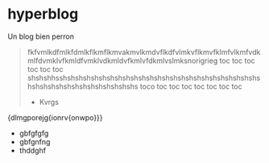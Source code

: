 # hyperblog
Un blog bien perron
>fkfvmlkdfmlkfdmlkflkmflkmvakmvlkmdvflkdfvlmkvflkmvfklmfvlkmfvdkmlfdvmklvfkmldfvmklvdkmldvfkmlvfdkmlvslmksnorigrieg toc toc toc toc toc toc shshshhsshshshshshshshshshshshshshshshshshshshshshshshshshshshshshshshshshshshshshshshs toco toc toc toc toc toc toc toc 
> - Kvrgs

{dlmgporejg{ionrv{onwpo}}}
* gbfgfgfg
* gbfgnfng
* thddghf
